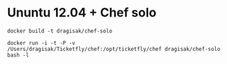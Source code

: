 # Ununtu 12.04 + Chef solo

```
docker build -t dragisak/chef-solo
```

```
docker run -i -t -P -v /Users/dragisak/Ticketfly/chef:/opt/ticketfly/chef dragisak/chef-solo bash -l
```
